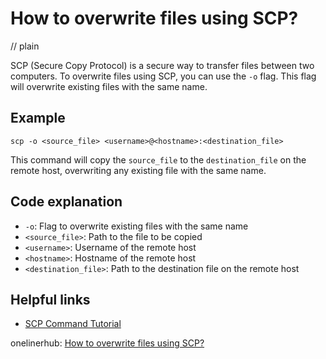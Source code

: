 # How to overwrite files using SCP?
// plain

SCP (Secure Copy Protocol) is a secure way to transfer files between two computers. To overwrite files using SCP, you can use the `-o` flag. This flag will overwrite existing files with the same name.

## Example

```
scp -o <source_file> <username>@<hostname>:<destination_file>
```

This command will copy the `source_file` to the `destination_file` on the remote host, overwriting any existing file with the same name.

## Code explanation

- `-o`: Flag to overwrite existing files with the same name
- `<source_file>`: Path to the file to be copied
- `<username>`: Username of the remote host
- `<hostname>`: Hostname of the remote host
- `<destination_file>`: Path to the destination file on the remote host

## Helpful links
- [SCP Command Tutorial](https://www.ssh.com/ssh/scp)

onelinerhub: [How to overwrite files using SCP?](https://onelinerhub.com/scp/how-to-overwrite-files-using-scp)